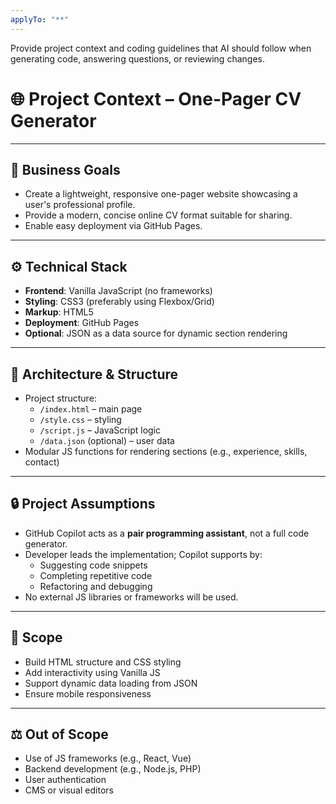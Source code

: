 ```yaml
---
applyTo: "**"
---
```


Provide project context and coding guidelines that AI should follow when generating code, answering questions, or reviewing changes.

# 🌐 Project Context – One-Pager CV Generator

---

## 🧭 Business Goals

- Create a lightweight, responsive one-pager website showcasing a user's professional profile.
- Provide a modern, concise online CV format suitable for sharing.
- Enable easy deployment via GitHub Pages.

---

## ⚙️ Technical Stack

- **Frontend**: Vanilla JavaScript (no frameworks)
- **Styling**: CSS3 (preferably using Flexbox/Grid)
- **Markup**: HTML5
- **Deployment**: GitHub Pages
- **Optional**: JSON as a data source for dynamic section rendering

---

## 🧩 Architecture & Structure

- Project structure:
  - `/index.html` – main page
  - `/style.css` – styling
  - `/script.js` – JavaScript logic
  - `/data.json` (optional) – user data
- Modular JS functions for rendering sections (e.g., experience, skills, contact)

---

## 🔒 Project Assumptions

- GitHub Copilot acts as a **pair programming assistant**, not a full code generator.
- Developer leads the implementation; Copilot supports by:
  - Suggesting code snippets
  - Completing repetitive code
  - Refactoring and debugging
- No external JS libraries or frameworks will be used.

---

## 🧠 Scope

- Build HTML structure and CSS styling
- Add interactivity using Vanilla JS
- Support dynamic data loading from JSON
- Ensure mobile responsiveness

---

## ⚖️ Out of Scope

- Use of JS frameworks (e.g., React, Vue)
- Backend development (e.g., Node.js, PHP)
- User authentication
- CMS or visual editors

